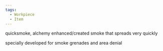 ```yaml
---
tags:
  - Workpiece
  - Item
---
```

quicksmoke, alchemy enhanced/created smoke that spreads very quickly 

specially developed for smoke grenades and area denial
